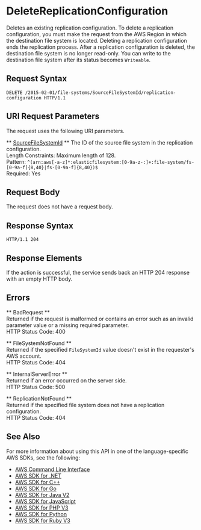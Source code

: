 # DeleteReplicationConfiguration<a name="API_DeleteReplicationConfiguration"></a>

Deletes an existing replication configuration\. To delete a replication configuration, you must make the request from the AWS Region in which the destination file system is located\. Deleting a replication configuration ends the replication process\. After a replication configuration is deleted, the destination file system is no longer read\-only\. You can write to the destination file system after its status becomes `Writeable`\.

## Request Syntax<a name="API_DeleteReplicationConfiguration_RequestSyntax"></a>

```
DELETE /2015-02-01/file-systems/SourceFileSystemId/replication-configuration HTTP/1.1
```

## URI Request Parameters<a name="API_DeleteReplicationConfiguration_RequestParameters"></a>

The request uses the following URI parameters\.

 ** [SourceFileSystemId](#API_DeleteReplicationConfiguration_RequestSyntax) **   <a name="efs-DeleteReplicationConfiguration-request-SourceFileSystemId"></a>
The ID of the source file system in the replication configuration\.  
Length Constraints: Maximum length of 128\.  
Pattern: `^(arn:aws[-a-z]*:elasticfilesystem:[0-9a-z-:]+:file-system/fs-[0-9a-f]{8,40}|fs-[0-9a-f]{8,40})$`   
Required: Yes

## Request Body<a name="API_DeleteReplicationConfiguration_RequestBody"></a>

The request does not have a request body\.

## Response Syntax<a name="API_DeleteReplicationConfiguration_ResponseSyntax"></a>

```
HTTP/1.1 204
```

## Response Elements<a name="API_DeleteReplicationConfiguration_ResponseElements"></a>

If the action is successful, the service sends back an HTTP 204 response with an empty HTTP body\.

## Errors<a name="API_DeleteReplicationConfiguration_Errors"></a>

 ** BadRequest **   
Returned if the request is malformed or contains an error such as an invalid parameter value or a missing required parameter\.  
HTTP Status Code: 400

 ** FileSystemNotFound **   
Returned if the specified `FileSystemId` value doesn't exist in the requester's AWS account\.  
HTTP Status Code: 404

 ** InternalServerError **   
Returned if an error occurred on the server side\.  
HTTP Status Code: 500

 ** ReplicationNotFound **   
Returned if the specified file system does not have a replication configuration\.  
HTTP Status Code: 404

## See Also<a name="API_DeleteReplicationConfiguration_SeeAlso"></a>

For more information about using this API in one of the language\-specific AWS SDKs, see the following:
+  [AWS Command Line Interface](https://docs.aws.amazon.com/goto/aws-cli/elasticfilesystem-2015-02-01/DeleteReplicationConfiguration) 
+  [AWS SDK for \.NET](https://docs.aws.amazon.com/goto/DotNetSDKV3/elasticfilesystem-2015-02-01/DeleteReplicationConfiguration) 
+  [AWS SDK for C\+\+](https://docs.aws.amazon.com/goto/SdkForCpp/elasticfilesystem-2015-02-01/DeleteReplicationConfiguration) 
+  [AWS SDK for Go](https://docs.aws.amazon.com/goto/SdkForGoV1/elasticfilesystem-2015-02-01/DeleteReplicationConfiguration) 
+  [AWS SDK for Java V2](https://docs.aws.amazon.com/goto/SdkForJavaV2/elasticfilesystem-2015-02-01/DeleteReplicationConfiguration) 
+  [AWS SDK for JavaScript](https://docs.aws.amazon.com/goto/AWSJavaScriptSDK/elasticfilesystem-2015-02-01/DeleteReplicationConfiguration) 
+  [AWS SDK for PHP V3](https://docs.aws.amazon.com/goto/SdkForPHPV3/elasticfilesystem-2015-02-01/DeleteReplicationConfiguration) 
+  [AWS SDK for Python](https://docs.aws.amazon.com/goto/boto3/elasticfilesystem-2015-02-01/DeleteReplicationConfiguration) 
+  [AWS SDK for Ruby V3](https://docs.aws.amazon.com/goto/SdkForRubyV3/elasticfilesystem-2015-02-01/DeleteReplicationConfiguration) 